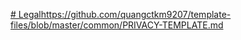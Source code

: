 [# Legal](https://github.com/quangctkm9207/template-files/blob/master/common/PRIVACY-TEMPLATE.md)https://github.com/quangctkm9207/template-files/blob/master/common/PRIVACY-TEMPLATE.md
